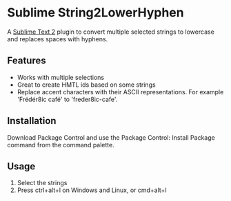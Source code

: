 # Sublime String2LowerHyphen

A [Sublime Text 2](http://sublimetext.com/2) plugin to convert multiple selected strings to lowercase and replaces spaces with hyphens.

## Features
- Works with multiple selections
- Great to create HMTL ids based on some strings
- Replace accent characters with their ASCII representations. For example 'Frédér8ic café' to 'freder8ic-cafe'.

## Installation
Download Package Control and use the Package Control: Install Package command from the command palette.

## Usage
1. Select the strings
2. Press ctrl+alt+l on Windows and Linux, or cmd+alt+l